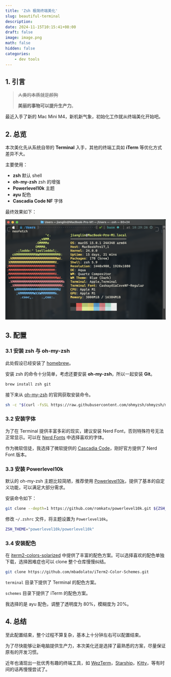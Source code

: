 ```yaml
---
title: 'Zsh 极简终端美化'
slug: beautiful-terminal
description:
date: 2024-11-15T10:15:41+08:00
draft: false
image: image.png
math: false
hidden: false
categories:
    - dev tools
---
```


## 1. 引言

> ~~人类的本质就是颜狗~~
>
> **美丽的事物可以提升生产力**。

最近入手了新的 Mac Mini M4，新机新气象，初始化工作就从终端美化开始吧。

## 2. 总览

本次美化先从系统自带的 **Terminal** 入手，其他的终端工具如 **iTerm** 等优化方式差异不大。

主要使用：

- **zsh** 默认 shell
- **oh-my-zsh** zsh 的增强
- **Powerlevel10k** 主题
- **ayu** 配色
- **Cascadia Code NF** 字体

最终效果如下：

![Terminal 效果](terminal.png)

## 3. 配置

### 3.1 安装 zsh 与 oh-my-zsh

此处假设已经安装了 [homebrew](https://brew.sh/)。

安装 zsh 的命令十分简单，考虑还要安装 **oh-my-zsh**，所以一起安装 **Git**。

```bash
brew install zsh git
```

接下来从 [oh-my-zsh](https://ohmyz.sh/) 的官网获取安装命令。

```bash
sh -c "$(curl -fsSL https://raw.githubusercontent.com/ohmyzsh/ohmyzsh/master/tools/install.sh)"
```

### 3.2 安装字体

为了在 Terminal 提供丰富多彩的现实，建议安装 Nerd Font，否则特殊符号无法正常显示。可以在 [Nerd Fonts](https://www.nerdfonts.com/) 中选择喜欢的字体。

作为微软信徒，我选择了微软提供的 [Cascadia Code](https://github.com/microsoft/cascadia-code)，刚好官方提供了 Nerd Font 版本。

### 3.3 安装 Powerlevel10k

默认的 oh-my-zsh 主题比较简陋，推荐使用 [Powerlevel10k](https://github.com/romkatv/powerlevel10k)，提供了基本的自定义功能，可以满足大部分需求。

安装命令如下：

```bash
git clone --depth=1 https://github.com/romkatv/powerlevel10k.git ${ZSH_CUSTOM:-$HOME/.oh-my-zsh/custom}/themes/powerlevel10k
```

修改 `~/.zshrc` 文件，将主题设置为 `Powerlevel10k`。

```bash
ZSH_THEME="powerlevel10k/powerlevel10k"
```

### 3.4 安装配色

在 [iterm2-colors-solarized](https://github.com/mbadolato/iTerm2-Color-Schemes) 中提供了丰富的配色方案。可以选择喜欢的配色单独下载，选择困难症也可以 clone 整个仓库慢慢纠结。

```bash
git clone https://github.com/mbadolato/iTerm2-Color-Schemes.git
```

`terminal` 目录下提供了 Terminal 的配色方案。

`schemes` 目录下提供了 iTerm 的配色方案。

我选择的是 ayu 配色，调整了透明度为 80%，模糊度为 20%。

## 4. 总结

至此配置结束，整个过程不算复杂，基本上十分钟左右可以配置结束。

为了尽快能够让新电脑提供生产力，本次美化还是选择了最熟悉的方案，尽量保证原有的开发习惯。

近年也涌现出一批优秀有趣的终端工具，如 [WezTerm](https://wezfurlong.org/wezterm/)，[Starship](https://starship.rs/)，[Kitty](https://sw.kovidgoyal.net/kitty/)，等有时间的话再慢慢尝试了。